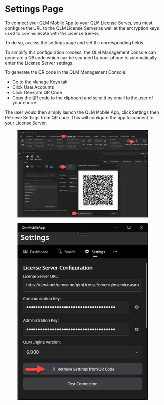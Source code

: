 # Settings Page

To connect your QLM Mobile App to your QLM License Server, you must configure the URL to the QLM License Server as well at the encryption keys used to communicate with the License Server.

To do so, access the settings page and set the corresponding fields.

To simplify this configuration process, the QLM Management Console can generate a QR code which can be scanned by your phone to automatically enter the License Server settings.

To generate the QR code in the QLM Management Console:

* Go to the Manage Keys tab
* Click User Accounts
* Click Generate QR Code
* Copy the QR code to the clipboard and send it by email to the user of your choice.



The user would then simply launch the QLM Mobile App, click Settings then Retrieve Settings from QR code. This will configure the app to connect to your License Server.



<figure><img src="../.gitbook/assets/image (2).png" alt=""><figcaption></figcaption></figure>



<figure><img src="../.gitbook/assets/image (1).png" alt=""><figcaption></figcaption></figure>

